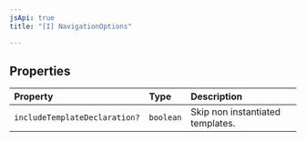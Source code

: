 ```yaml
---
jsApi: true
title: "[I] NavigationOptions"

---
```

## Properties

| Property | Type | Description |
| :------ | :------ | :------ |
| `includeTemplateDeclaration?` | `boolean` | Skip non instantiated templates. |
